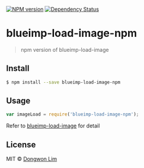 [![NPM version][npm-image]][npm-url] [![Dependency Status][daviddm-image]][daviddm-url]

# blueimp-load-image-npm
> npm version of blueimp-load-image


## Install

```sh
$ npm install --save blueimp-load-image-npm
```


## Usage
```js
var imageLoad = require('blueimp-load-image-npm');
```
Refer to [blueimp-load-image](https://github.com/blueimp/JavaScript-Load-Image) for detail


## License

MIT © [Dongwon Lim](./LICENSE)


[npm-image]: https://badge.fury.io/js/blueimp-load-image-npm.svg
[npm-url]: https://npmjs.org/package/blueimp-load-image-npm
[travis-image]: https://travis-ci.org/idw111/blueimp-load-image-npm.svg?branch=master
[travis-url]: https://travis-ci.org/idw111/blueimp-load-image-npm
[daviddm-image]: https://david-dm.org/idw111/blueimp-load-image-npm.svg?theme=shields.io
[daviddm-url]: https://david-dm.org/idw111/blueimp-load-image-npm
